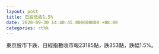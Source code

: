 ```yaml
---
layout: post
title: 日股低收1.5%
date: 2020-09-30 14:40:45.000000000 +08:00
categories: rthk
---
```


東京股市下跌，日經指數收市報23185點，跌353點，跌幅1.5%。
